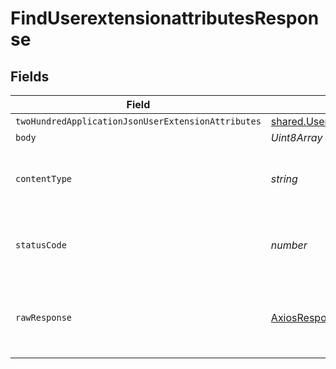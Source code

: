 # FindUserextensionattributesResponse


## Fields

| Field                                                                              | Type                                                                               | Required                                                                           | Description                                                                        |
| ---------------------------------------------------------------------------------- | ---------------------------------------------------------------------------------- | ---------------------------------------------------------------------------------- | ---------------------------------------------------------------------------------- |
| `twoHundredApplicationJsonUserExtensionAttributes`                                 | [shared.UserExtensionAttributes](../../models/shared/userextensionattributes.md)[] | :heavy_minus_sign:                                                                 | OK                                                                                 |
| `body`                                                                             | *Uint8Array*                                                                       | :heavy_minus_sign:                                                                 | N/A                                                                                |
| `contentType`                                                                      | *string*                                                                           | :heavy_check_mark:                                                                 | HTTP response content type for this operation                                      |
| `statusCode`                                                                       | *number*                                                                           | :heavy_check_mark:                                                                 | HTTP response status code for this operation                                       |
| `rawResponse`                                                                      | [AxiosResponse](https://axios-http.com/docs/res_schema)                            | :heavy_minus_sign:                                                                 | Raw HTTP response; suitable for custom response parsing                            |